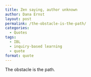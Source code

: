 ```yaml
---
title: Zen saying, author unknown
author: Dana Ernst
layout: post
permalink: /the-obstacle-is-the-path/
categories:
  - Quotes
tags:
  - IBL
  - inquiry-based learning
  - quote
format: quote
---
```


<i class="fa fa-quote-left fa-3x fa-pull-left fa-border"></i>The obstacle is the path.
